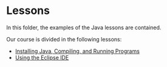 # Lessons

In this folder, the examples of the Java lessons are contained. 

Our course is divided in the following lessons:

* [Installing Java, Compiling, and Running Programs](./02_java/)
* [Using the Eclipse IDE](./03_eclipse/)
